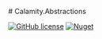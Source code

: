 ﻿﻿﻿﻿# Calamity.Abstractions

[![GitHub license](https://img.shields.io/github/license/LegendaryB/Calamity.Abstractions.svg?longCache=true&style=flat-square)](https://github.com/LegendaryB/Calamity/src/Calamity.Abstractions/LICENSE)
[![Nuget](https://img.shields.io/nuget/v/Calamity.svg?style=flat-square)](https://www.nuget.org/packages/Calamity.Abstractions/)
